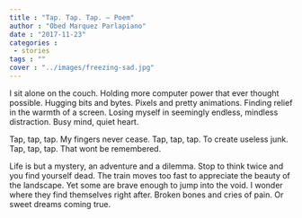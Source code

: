 ```yaml
---
title : "Tap. Tap. Tap. – Poem"
author : "Obed Marquez Parlapiano"
date : "2017-11-23"
categories : 
 - stories
tags : ""
cover : "../images/freezing-sad.jpg"
---
```


I sit alone on the couch. Holding more computer power that ever thought possible. Hugging bits and bytes. Pixels and pretty animations. Finding relief in the warmth of a screen. Losing myself in seemingly endless, mindless distraction. Busy mind, quiet heart.

Tap, tap, tap. My fingers never cease. Tap, tap, tap. To create useless junk. Tap, tap, tap. That wont be remembered.

Life is but a mystery, an adventure and a dilemma. Stop to think twice and you find yourself dead. The train moves too fast to appreciate the beauty of the landscape. Yet some are brave enough to jump into the void. I wonder where they find themselves right after. Broken bones and cries of pain. Or sweet dreams coming true.
